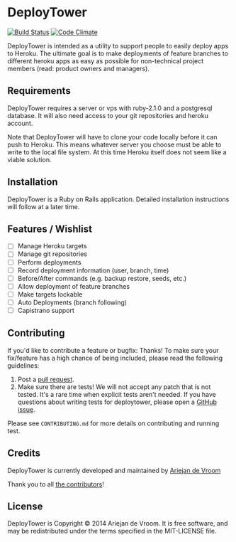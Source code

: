 # DeployTower 

[![Build Status](https://travis-ci.org/ariejan/deploytower.png?branch=master)](https://travis-ci.org/ariejan/deploytower) [![Code Climate](https://codeclimate.com/github/ariejan/deploytower.png)](https://codeclimate.com/github/ariejan/deploytower)

DeployTower is intended as a utility to support people to easily deploy apps to Heroku. The ultimate goal
is to make deployments of feature branches to different heroku apps as easy as possible for non-technical
project members (read: product owners and managers).

## Requirements

DeployTower requires a server or vps with ruby-2.1.0 and a postgresql database. It will also need access to 
your git repositories and heroku account.

Note that DeployTower will have to clone your code locally before it can push to Heroku. This means whatever
server you choose must be able to write to the local file system. At this time Heroku itself does not seem 
like a viable solution.

## Installation

DeployTower is a Ruby on Rails application. Detailed installation instructions will follow at a later time.

## Features / Wishlist

 - [ ] Manage Heroku targets
 - [ ] Manage git repositories
 - [ ] Perform deployments
 - [ ] Record deployment information (user, branch, time)
 - [ ] Before/After commands (e.g. backup restore, seeds, etc.)
 - [ ] Allow deployment of feature branches
 - [ ] Make targets lockable
 - [ ] Auto Deployments (branch following)
 - [ ] Capistrano support

## Contributing

If you'd like to contribute a feature or bugfix: Thanks! To make sure your
fix/feature has a high chance of being included, please read the following
guidelines:

1. Post a [pull request](https://github.com/ariejan/deploytower/compare/).
2. Make sure there are tests! We will not accept any patch that is not tested.
   It's a rare time when explicit tests aren't needed. If you have questions
   about writing tests for deploytower, please open a
   [GitHub issue](https://github.com/ariejan/deploytower/issues/new).

Please see `CONTRIBUTING.md` for more details on contributing and running test.

## Credits

DeployTower is currently developed and maintained by [Ariejan de Vroom](http://ariejan.net)

Thank you to all [the contributors](https://github.com/ariejan/deploytower/contributors)!

## License

DeployTower is Copyright © 2014 Ariejan de Vroom. It is free software, and may be
redistributed under the terms specified in the MIT-LICENSE file.
